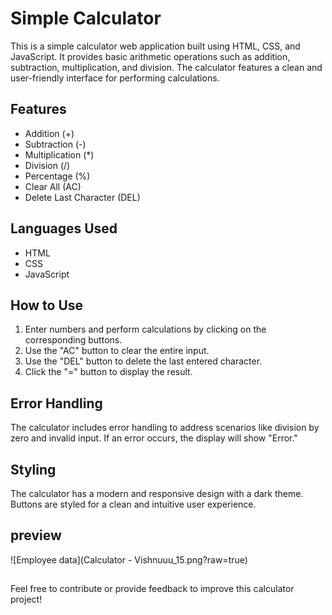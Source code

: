 # Simple Calculator

This is a simple calculator web application built using HTML, CSS, and JavaScript. It provides basic arithmetic operations such as addition, subtraction, multiplication, and division. The calculator features a clean and user-friendly interface for performing calculations.

## Features

- Addition (+)
- Subtraction (-)
- Multiplication (*)
- Division (/)
- Percentage (%)
- Clear All (AC)
- Delete Last Character (DEL)

## Languages Used

- HTML
- CSS
- JavaScript

## How to Use

1. Enter numbers and perform calculations by clicking on the corresponding buttons.
2. Use the "AC" button to clear the entire input.
3. Use the "DEL" button to delete the last entered character.
4. Click the "=" button to display the result.

## Error Handling

The calculator includes error handling to address scenarios like division by zero and invalid input. If an error occurs, the display will show "Error."

## Styling

The calculator has a modern and responsive design with a dark theme. Buttons are styled for a clean and intuitive user experience.

## preview 

![Employee data](Calculator - Vishnuuu_15.png?raw=true)

##

Feel free to contribute or provide feedback to improve this calculator project!

